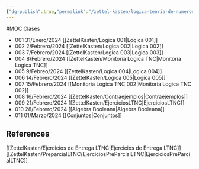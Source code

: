 ```yaml
---
{"dg-publish":true,"permalink":"/zettel-kasten/logica-teoria-de-numeros-y-conjuntos/"}
---
```


#MOC 
Clases
- 001 31/Enero/2024 [[ZettelKasten/Logica 001\|Logica 001]]
- 002 2/Febrero/2024 [[ZettelKasten/Logica 002\|Logica 002]]
- 003 7/Febrero/2024 [[ZettelKasten/Logica 003\|Logica 003]]
- 004 8/Febrero/2024 [[ZettelKasten/Monitoria Logica TNC\|Monitoria Logica TNC]]
- 005 9/Febreo/2024 [[ZettelKasten/Logica 004\|Logica 004]]
- 006 14/Febrero/2024 [[ZettelKasten/Logica 005\|Logica 005]]
- 007 15/Febrero/2024 [[Monitoria Logica TNC 002\|Monitoria Logica TNC 002]]
- 008 16/Febrero/2024 [[ZettelKasten/Contraejemplos\|Contraejemplos]]
- 009 21/Febrero/2024 [[ZettelKasten/EjerciciosLTNC\|EjerciciosLTNC]]
- 010 28/Febrero/2024 [[Algebra Booleana\|Algebra Booleana]]
- 011 01/Marzo/2024 [[Conjuntos\|Conjuntos]]

## References
 [[ZettelKasten/Ejercicios de Entrega LTNC\|Ejercicios de Entrega LTNC]]
 [[ZettelKasten/PreparcialLTNC/EjerciciosPreParcialLTNC\|EjerciciosPreParcialLTNC]]